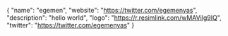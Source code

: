 {
  "name": "egemen",
  "website": "https://twitter.com/egemenyas",
  "description": "hello world",
  "logo": "https://r.resimlink.com/wMAVilg9IQ",
  "twitter": "https://twitter.com/egemenyas"
}
